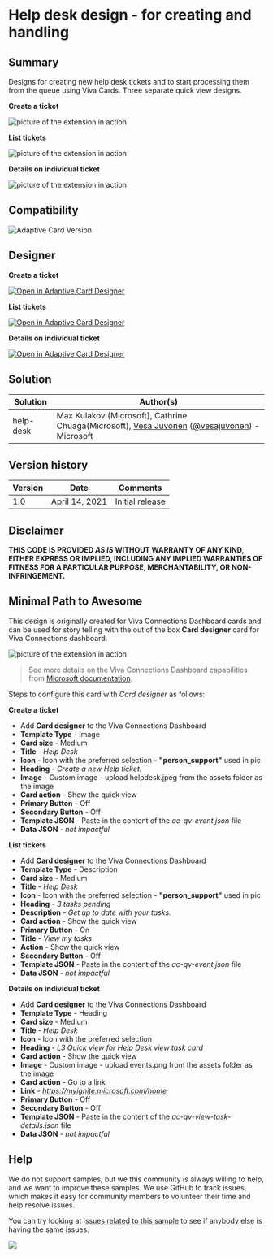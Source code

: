# Help desk design - for creating and handling

## Summary

Designs for creating new help desk tickets and to start processing them from the queue using Viva Cards. Three separate quick view designs.

**Create a ticket**

![picture of the extension in action](assets/create-ticket-quick-view.png)

**List tickets**

![picture of the extension in action](assets/tickets-list-quick-view.png)

**Details on individual ticket**

![picture of the extension in action](assets/incident-details-quick-view.png)

## Compatibility

![Adaptive Card Version](https://img.shields.io/badge/Adaptive%20Card%20Version-1.3-green.svg)


## Designer

**Create a ticket**

<p>
    <a href="https://adaptivecards.io/designer/index.html?card=https%3A%2F%2Fraw.githubusercontent.com%2Fpnp%2FAdaptiveCards-Templates%2Fmain%2Fsamples%2Fhelp-desk%2Fac-qv-create-ticket.json">
        <img src="https://raw.githubusercontent.com/pnp/AdaptiveCards-Templates/main/assets/btn-open-in-designer.png" alt="Open in Adaptive Card Designer" />
    </a>
</p>

**List tickets**

<p>
    <a href="https://adaptivecards.io/designer/index.html?card=https%3A%2F%2Fraw.githubusercontent.com%2Fpnp%2FAdaptiveCards-Templates%2Fmain%2Fsamples%2Fhelp-desk%2Fac-qv-view-tasks.json">
        <img src="https://raw.githubusercontent.com/pnp/AdaptiveCards-Templates/main/assets/btn-open-in-designer.png" alt="Open in Adaptive Card Designer" />
    </a>
</p>

**Details on individual ticket**

<p>
    <a href="https://adaptivecards.io/designer/index.html?card=https%3A%2F%2Fraw.githubusercontent.com%2Fpnp%2FAdaptiveCards-Templates%2Fmain%2Fsamples%2Fhelp-desk%2Fac-qv-view-task-details.json">
        <img src="https://raw.githubusercontent.com/pnp/AdaptiveCards-Templates/main/assets/btn-open-in-designer.png" alt="Open in Adaptive Card Designer" />
    </a>
</p>

## Solution


Solution|Author(s)
--------|---------
help-desk | Max Kulakov (Microsoft), Cathrine Chuaga(Microsoft), [Vesa Juvonen](https://github.com/vesajuvonen) ([@vesajuvonen](https://twitter.com/vesajuvonen)) - Microsoft

## Version history

Version|Date|Comments
-------|----|--------
1.0|April 14, 2021|Initial release


## Disclaimer
**THIS CODE IS PROVIDED *AS IS* WITHOUT WARRANTY OF ANY KIND, EITHER EXPRESS OR IMPLIED, INCLUDING ANY IMPLIED WARRANTIES OF FITNESS FOR A PARTICULAR PURPOSE, MERCHANTABILITY, OR NON-INFRINGEMENT.**

## Minimal Path to Awesome

This design is originally created for Viva Connections Dashboard cards and can be used for story telling with the out of the box **Card designer** card for Viva Connections dashboard.

![picture of the extension in action](assets/cards.png)

> See more details on the Viva Connections Dashboard capabilities from [Microsoft documentation](https://docs.microsoft.com/en-us/viva/connections/create-dashboard).

Steps to configure this card with *Card designer* as follows:

**Create a ticket**

- Add **Card designer** to the Viva Connections Dashboard
- **Template Type** - Image
- **Card size** - Medium
- **Title** - *Help Desk*
- **Icon** - Icon with the preferred selection - **"person_support"** used in pic
- **Heading** - *Create a new Help ticket.*
- **Image** - Custom image - upload helpdesk.jpeg from the assets folder as the image
- **Card action** - Show the quick view
- **Primary Button** - Off
- **Secondary Button** - Off
- **Template JSON** - Paste in the content of the *ac-qv-event.json* file
- **Data JSON** - *not impactful*

**List tickets**

- Add **Card designer** to the Viva Connections Dashboard
- **Template Type** - Description
- **Card size** - Medium
- **Title** - *Help Desk*
- **Icon** - Icon with the preferred selection - **"person_support"** used in pic
- **Heading** - *3 tasks pending*
- **Description** - *Get up to date with your tasks.*
- **Card action** - Show the quick view
- **Primary Button** - On
- **Title** - *View my tasks*
- **Action** - Show the quick view
- **Secondary Button** - Off
- **Template JSON** - Paste in the content of the *ac-qv-event.json* file
- **Data JSON** - *not impactful*

**Details on individual ticket**

- Add **Card designer** to the Viva Connections Dashboard
- **Template Type** - Heading
- **Card size** - Medium
- **Title** - *Help Desk*
- **Icon** - Icon with the preferred selection
- **Heading** - *L3 Quick view for Help Desk view task card*
- **Card action** - Show the quick view
- **Image** - Custom image - upload events.png from the assets folder as the image
- **Card action** - Go to a link
- **Link** - *https://myignite.microsoft.com/home*
- **Primary Button** - Off
- **Secondary Button** - Off
- **Template JSON** - Paste in the content of the *ac-qv-view-task-details.json* file
- **Data JSON** - *not impactful*

## Help

We do not support samples, but we this community is always willing to help, and we want to improve these samples. We use GitHub to track issues, which makes it easy for  community members to volunteer their time and help resolve issues.

You can try looking at [issues related to this sample](https://github.com/pnp/AdaptiveCards-Templates/issues) to see if anybody else is having the same issues.

<img src="https://pnptelemetry.azurewebsites.net/adaptivecards-templates/samples/help-desk" />